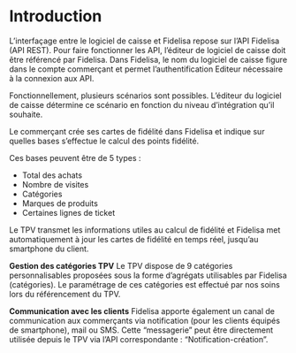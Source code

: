 # Introduction

L’interfaçage entre le logiciel de caisse et Fidelisa repose sur l’API Fidelisa (API REST).
Pour faire fonctionner les API, l’éditeur de logiciel de caisse doit être référencé par Fidelisa. Dans Fidelisa, le nom du logiciel de caisse figure dans le compte commerçant et permet l’authentification Editeur nécessaire à la connexion aux API.

Fonctionnellement, plusieurs scénarios sont possibles. L’éditeur du logiciel de caisse détermine ce scénario en fonction du niveau d’intégration qu’il souhaite.

Le commerçant crée ses cartes de fidélité dans Fidelisa et indique sur quelles bases s’effectue le calcul des points fidélité.

Ces bases peuvent être de 5 types :

* Total des achats
* Nombre de visites
* Catégories
* Marques de produits
* Certaines lignes de ticket

Le TPV transmet les informations utiles au calcul de fidélité et Fidelisa met automatiquement à jour les cartes de fidélité en temps réel, jusqu’au smartphone du client.

**Gestion des catégories TPV**
Le TPV dispose de 9 catégories personnalisables proposées sous la forme d’agrégats utilisables par Fidelisa (catégories). Le paramétrage de ces catégories est effectué par nos soins lors du référencement du TPV.

**Communication avec les clients**
Fidelisa apporte également un canal de communication aux commerçants via notification (pour les clients équipés de smartphone), mail ou SMS.
Cette “messagerie” peut être directement utilisée depuis le TPV via l’API correspondante : “Notification-création”.
